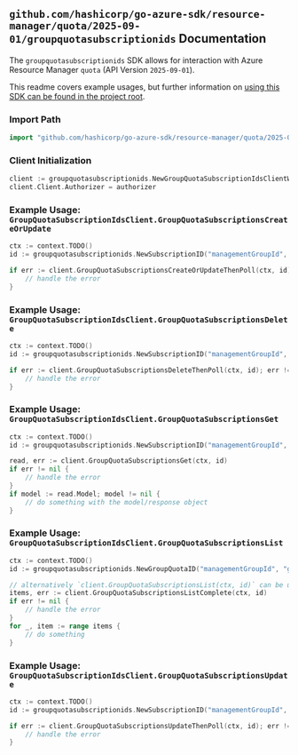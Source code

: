 
## `github.com/hashicorp/go-azure-sdk/resource-manager/quota/2025-09-01/groupquotasubscriptionids` Documentation

The `groupquotasubscriptionids` SDK allows for interaction with Azure Resource Manager `quota` (API Version `2025-09-01`).

This readme covers example usages, but further information on [using this SDK can be found in the project root](https://github.com/hashicorp/go-azure-sdk/tree/main/docs).

### Import Path

```go
import "github.com/hashicorp/go-azure-sdk/resource-manager/quota/2025-09-01/groupquotasubscriptionids"
```


### Client Initialization

```go
client := groupquotasubscriptionids.NewGroupQuotaSubscriptionIdsClientWithBaseURI("https://management.azure.com")
client.Client.Authorizer = authorizer
```


### Example Usage: `GroupQuotaSubscriptionIdsClient.GroupQuotaSubscriptionsCreateOrUpdate`

```go
ctx := context.TODO()
id := groupquotasubscriptionids.NewSubscriptionID("managementGroupId", "groupQuotaName", "12345678-1234-9876-4563-123456789012")

if err := client.GroupQuotaSubscriptionsCreateOrUpdateThenPoll(ctx, id); err != nil {
	// handle the error
}
```


### Example Usage: `GroupQuotaSubscriptionIdsClient.GroupQuotaSubscriptionsDelete`

```go
ctx := context.TODO()
id := groupquotasubscriptionids.NewSubscriptionID("managementGroupId", "groupQuotaName", "12345678-1234-9876-4563-123456789012")

if err := client.GroupQuotaSubscriptionsDeleteThenPoll(ctx, id); err != nil {
	// handle the error
}
```


### Example Usage: `GroupQuotaSubscriptionIdsClient.GroupQuotaSubscriptionsGet`

```go
ctx := context.TODO()
id := groupquotasubscriptionids.NewSubscriptionID("managementGroupId", "groupQuotaName", "12345678-1234-9876-4563-123456789012")

read, err := client.GroupQuotaSubscriptionsGet(ctx, id)
if err != nil {
	// handle the error
}
if model := read.Model; model != nil {
	// do something with the model/response object
}
```


### Example Usage: `GroupQuotaSubscriptionIdsClient.GroupQuotaSubscriptionsList`

```go
ctx := context.TODO()
id := groupquotasubscriptionids.NewGroupQuotaID("managementGroupId", "groupQuotaName")

// alternatively `client.GroupQuotaSubscriptionsList(ctx, id)` can be used to do batched pagination
items, err := client.GroupQuotaSubscriptionsListComplete(ctx, id)
if err != nil {
	// handle the error
}
for _, item := range items {
	// do something
}
```


### Example Usage: `GroupQuotaSubscriptionIdsClient.GroupQuotaSubscriptionsUpdate`

```go
ctx := context.TODO()
id := groupquotasubscriptionids.NewSubscriptionID("managementGroupId", "groupQuotaName", "12345678-1234-9876-4563-123456789012")

if err := client.GroupQuotaSubscriptionsUpdateThenPoll(ctx, id); err != nil {
	// handle the error
}
```
